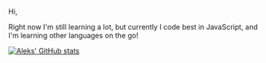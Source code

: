 Hi,

Right now I'm still learning a lot, but currently I code best in JavaScript, and I'm learning other languages on the go!

[![Aleks' GitHub stats](https://github-readme-stats.vercel.app/api?username=Aleks-b01&show_icons=true&theme=dark)](https://github.com/anuraghazra/github-readme-stats)
